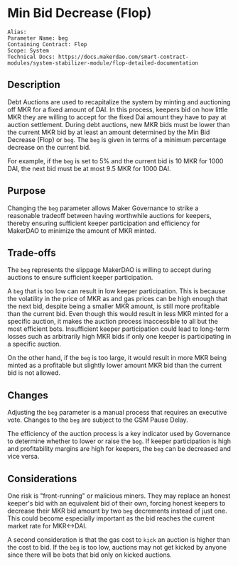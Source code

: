 
# Min Bid Decrease (Flop)

```
Alias: 
Parameter Name: beg
Containing Contract: Flop
Scope: System
Technical Docs: https://docs.makerdao.com/smart-contract-modules/system-stabilizer-module/flop-detailed-documentation 
```

## Description
Debt Auctions are used to recapitalize the system by minting and auctioning off MKR for a fixed amount of DAI. In this process, keepers bid on how little MKR they are willing to accept for the fixed Dai amount they have to pay at auction settlement. During debt auctions, new MKR bids must be lower than the current MKR bid by at least an amount determined by the Min Bid Decrease (Flop) or `beg`.  The `beg` is given in terms of a minimum percentage decrease on the current bid.

For example, if the `beg` is set to 5% and the current bid is 10 MKR for 1000 DAI, the next bid must be at most 9.5 MKR for 1000 DAI.

## Purpose
Changing the `beg` parameter allows Maker Governance to strike a reasonable tradeoff between having worthwhile auctions for keepers, thereby ensuring sufficient keeper participation and efficiency for MakerDAO to minimize the amount of MKR minted.


## Trade-offs
The `beg` represents the slippage MakerDAO is willing to accept during auctions to ensure sufficient keeper participation. 

A `beg` that is too low can result in low keeper participation. This is because the volatility in the price of MKR as and gas prices can be high enough that the next bid, despite being a smaller MKR amount, is still more profitable than the current bid. Even though this would result in less MKR minted for a specific auction, it makes the auction process inaccessible to all but the most efficient bots. Insufficient keeper participation could lead to long-term losses such as arbitrarily high MKR bids if only one keeper is participating in a specific auction.


On the other hand, if the `beg` is too large, it would result in more MKR being minted as a profitable but slightly lower amount MKR bid than the current bid is not allowed.


## Changes
Adjusting the `beg` parameter is a manual process that requires an executive vote. Changes to the `beg` are subject to the GSM Pause Delay.

The efficiency of the auction process is a key indicator used by Governance to determine whether to lower or raise the `beg`. If keeper participation is high and profitability margins are high for keepers, the `beg` can be decreased and vice versa.


## Considerations
One risk is "front-running" or malicious miners. They may replace an honest keeper's bid with an equivalent bid of their own, forcing honest keepers to decrease their MKR bid amount by two `beg` decrements instead of just one. This could become especially important as the bid reaches the current market rate for MKR<->DAI.

A second consideration is that the gas cost to `kick` an auction is higher than the cost to bid. If the `beg` is too low, auctions may not get kicked by anyone since there will be bots that bid only on kicked auctions.

